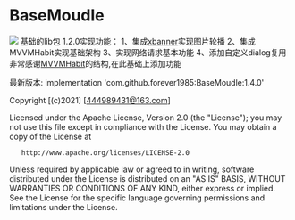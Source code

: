 # BaseMoudle
[![](https://jitpack.io/v/forever1985/BaseMoudle.svg)](https://jitpack.io/#forever1985/BaseMoudle)
基础的lib包
1.2.0实现功能：
 1、集成[xbanner](https://github.com/xiaohaibin/XBanner)实现图片轮播
 2、集成MVVMHabit实现基础架构
 3、实现网络请求基本功能
 4、添加自定义dialog复用
非常感谢[MVVMHabit](https://github.com/goldze/MVVMHabit)的结构,在此基础上添加功能

最新版本:
implementation 'com.github.forever1985:BaseMoudle:1.4.0'

Copyright [(c)2021] [444989431@163.com]

   Licensed under the Apache License, Version 2.0 (the "License");
   you may not use this file except in compliance with the License.
   You may obtain a copy of the License at

       http://www.apache.org/licenses/LICENSE-2.0

   Unless required by applicable law or agreed to in writing, software
   distributed under the License is distributed on an "AS IS" BASIS,
   WITHOUT WARRANTIES OR CONDITIONS OF ANY KIND, either express or implied.
   See the License for the specific language governing permissions and
   limitations under the License.
